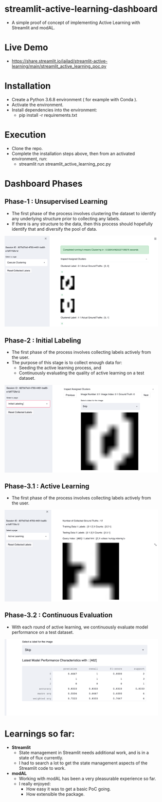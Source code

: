 # streamlit-active-learning-dashboard

* A simple proof of concept of implementing Active Learning with Streamlit and modAL.

# Live Demo
* https://share.streamlit.io/jailad/streamlit-active-learning/main/streamlit_active_learning_poc.py

# Installation
* Create a Python 3.6.8 environment ( for example with Conda ).
* Activate the environment.
* Install dependencies into the environment:
    * pip install -r requirements.txt

# Execution
* Clone the repo.
* Complete the installation steps above, then from an activated environment, run:
    * streamlit run streamlit_active_learning_poc.py

# Dashboard Phases

## Phase-1 : Unsupervised Learning
* The first phase of the process involves clustering the dataset to identify any underlying structure prior to collecting any labels.
* If there is any structure to the data, then this process should hopefully identify that and diversify the pool of data.

![image info](/images/img1_clustering.png)

## Phase-2 : Initial Labeling
* The first phase of the process involves collecting labels actively from the user. 
* The purpose of this stage is to collect enough data for:
    * Seeding the active learning process, and
    * Continuously evaluating the quality of active learning on a test dataset.

![image info](/images/img2_initial_labeling.png)

## Phase-3.1 : Active Learning
* The first phase of the process involves collecting labels actively from the user. 

![image info](/images/img3_act_learning.png)

## Phase-3.2 : Continuous Evaluation
* With each round of active learning, we continuously evaluate model performance on a test dataset.

![image info](/images/img3_act_learning_eval.png)

# Learnings so far:
* <b>Streamlit </b>
    * State management in Streamlit needs additional work, and is in a state of flux currently. 
    * I had to search a lot to get the state management aspects of the Streamlit code to work. 
* <b>modAL </b>
    * Working with modAL has been a very pleasurable experience so far. 
    * I really enjoyed:
        * How easy it was to get a basic PoC going.
        * How extensible the package.
